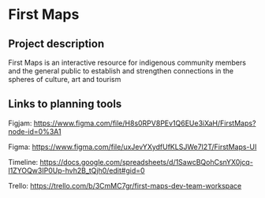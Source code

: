 # First Maps

## Project description

First Maps is an interactive resource for indigenous community members and the general public to establish and strengthen connections in the spheres of culture, art and tourism

## Links to planning tools 

Figjam: https://www.figma.com/file/H8s0RPV8PEv1Q6EUe3iXaH/FirstMaps?node-id=0%3A1 

Figma: https://www.figma.com/file/uxJevYXydfUfKLSJWe7I2T/FirstMaps-UI 

Timeline: https://docs.google.com/spreadsheets/d/1SawcBQohCsnYX0jcq-l1ZYOQw3IP0Up-hvh2B_tQjh0/edit#gid=0

Trello: https://trello.com/b/3CmMC7gr/first-maps-dev-team-workspace



